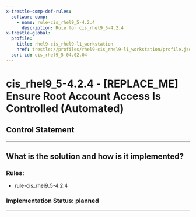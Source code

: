 ```yaml
---
x-trestle-comp-def-rules:
  software-comp:
    - name: rule-cis_rhel9_5-4.2.4
      description: Rule for cis_rhel9_5-4.2.4
x-trestle-global:
  profile:
    title: rhel9-cis_rhel9-l1_workstation
    href: trestle://profiles/rhel9-cis_rhel9-l1_workstation/profile.json
  sort-id: cis_rhel9_5-04.02.04
---
```


# cis_rhel9_5-4.2.4 - \[REPLACE_ME\] Ensure Root Account Access Is Controlled (Automated)

## Control Statement

______________________________________________________________________

## What is the solution and how is it implemented?

<!-- For implementation status enter one of: implemented, partial, planned, alternative, not-applicable -->

<!-- Note that the list of rules under ### Rules: is read-only and changes will not be captured after assembly to JSON -->

<!-- Add control implementation description here for control: cis_rhel9_5-4.2.4 -->

### Rules:

  - rule-cis_rhel9_5-4.2.4

### Implementation Status: planned

______________________________________________________________________
